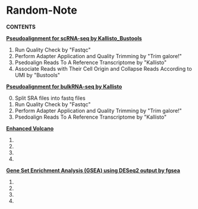 # Random-Note

**CONTENTS**

**[Pseudoalignment for scRNA-seq by Kallisto_Bustools](https://github.com/HKRBYS/Random-Note/blob/main/Kallisto_Bustools%20%40%20terminal)**

  1. Run Quality Check by "Fastqc"
  2. Perform Adapter Application and Quality Trimming by "Trim galore!"
  3. Psedoalign Reads To A Reference Transcriptome by "Kallisto"
  4. Associate Reads with Their Cell Origin and Collapse Reads According to UMI by "Bustools"


**[Pseudoalignment for bulkRNA-seq by Kallisto](https://github.com/HKRBYS/Random-Note/blob/main/Kallisto)**

  0. Split SRA files into fastq files
  1. Run Quality Check by "Fastqc"
  2. Perform Adapter Application and Quality Trimming by "Trim galore!"
  3. Psedoalign Reads To A Reference Transcriptome by "Kallisto"


**[Enhanced Volcano](https://github.com/HKRBYS/Random-Note/blob/main/VolcanoPlot_by_EnhancedVolcano)**

  1. 
  2. 
  3. 
  4. 


**[Gene Set Enrichment Analysis (GSEA) using DESeq2 output by fgsea](https://github.com/HKRBYS/Random-Note/blob/main/GSEA)**

  1. 
  2. 
  3. 
  4. 






